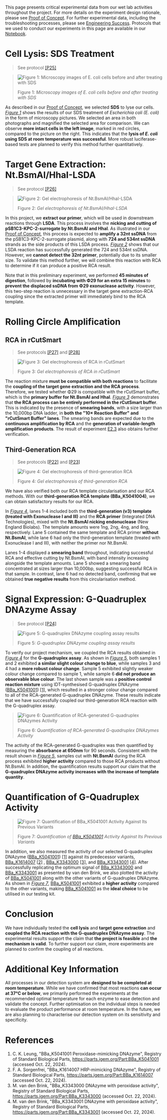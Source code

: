 This page presents critical experimental data from our wet lab activities throughout the project. For more details on the experiment design rationale, please see [Proof of Concept](/proof-of-concept). For further experimental data, including the troubleshooting processes, please see [Engineering Success](/engineering). Protocols that we used to conduct our experiments in this page are available in our [Notebook](/notebook).  

# Cell Lysis: SDS Treatment
> See protocol [[P25]](/notebook#p25)  

<blockquote id="figure-1">

![Figure 1: Microscopy images of *E. coli* cells before and after treating with SDS](/assets/results-images/p25.png)  

Figure 1: *Microscopy images of E. coli cells before and after treating with SDS*  

</blockquote>

As described in our [Proof of Concept](/proof-of-concept#cell-lysis), we selected **SDS** to lyse our cells. *[Figure 1](#figure-1)* shows the results of our SDS treatment of *Escherichia coli (E. coli)* in the form of microscopy pictures. We selected an area in both photographs and magnified the selected area for comparison. We can observe **more intact cells in the left image**, marked in red circles, compared to the picture on the right. This indicates that the **lysis of *E. coli* using SDS at room temperature was successful**. More robust luciferase-based tests are planned to verify this method further quantitatively.  

# Target Gene Extraction: Nt.BsmAI/HhaI-LSDA
> See protocol [[P26]](/notebook#p26)

<blockquote id="figure-2">

![Figure 2: Gel electrophoresis of Nt.BsmAI/HhaI-LSDA](/assets/results-images/p26.png)  

Figure 2: *Gel electrophoresis of Nt.BsmAI/HhaI-LSDA*  

</blockquote>

In this project, we **extract our primer**, which will be used in downstream reactions through **LSDA**. This process involves the **nicking and cutting of pSB1C3-KPC-2-surrogate by Nt.BsmAI and HhaI**. As illustrated in our [Proof of Concept](/proof-of-concept#target-gene-extraction), this process is expected to **amplify a 32nt ssDNA** from the pSB1C3-KPC-2-surrogate plasmid, along with **724 and 534nt ssDNA** strands as the side products of this LSDA process. *[Figure 2](#figure-2)* shows that our LSDA reaction has successfully generated the 724 and 534nt ssDNA. However, we **cannot detect the 32nt primer**, potentially due to its smaller size. To validate this method further, we will combine this reaction with RCA to determine if it can produce a positive RCA result.  

Note that in this preliminary experiment, we performed **45 minutes of digestion**, followed by **incubating with Φ29 for an extra 15 minutes** to **prevent the displaced ssDNA from Φ29 exonuclease activity**. However, this two-step reaction is unnecessary in the target gene extraction-RCA coupling since the extracted primer will immediately bind to the RCA template.  

# Rolling Circle Amplification

## RCA in rCutSmart
> See protocols [[P27]](/notebook#p27) and [[P28]](/notebook#p28)

<blockquote id="figure-3">

![Figure 3: Gel electrophoresis of RCA in rCutSmart](/assets/results-images/p27-p28.png)  

Figure 3: *Gel electrophoresis of RCA in rCutSmart*  

</blockquote>

The reaction mixture **must be compatible with both reactions** to facilitate the **coupling of the target gene extraction and the RCA process**. Therefore, we tested whether Φ29 is compatible with the rCutSmart buffer, which is the **primary buffer for Nt.BsmAI and HhaI**. *[Figure 3](#figure-3)* demonstrates that **the RCA process can be entirely performed in the rCutSmart buffer**. This is indicated by the presence of **smearing bands**, with a size larger than the 10,000bp DNA ladder, in **both the "10× Reaction Buffer" and "rCutSmart Buffer" lanes**. The smearing bands are expected due to the **continuous amplification by RCA** and the **generation of variable-length amplification products**. The result of experiment [E2.3](/engineering#e2-3-first-generation-rca-in-rcutsmart-buffer-without-dtt) also obtains further verification.  

## Third-Generation RCA
> See protocols [[P22]](/notebook#p22) and [[P23]](/notebook#p23)

<blockquote id="figure-4">

![Figure 4: Gel electrophoresis of third-generation RCA](/assets/results-images/p22-p23.png)  

Figure 4: *Gel electrophoresis of third-generation RCA*  

</blockquote>

We have also verified both our RCA template circularisation and our RCA methods. With our **third-generation RCA template (BBa_K5041004)**, we can obtain satisfactory results for our RCA.  

In *[Figure 4](#figure-4)*, lanes 1-4 included both the **third-generation (v3) template (treated with Exonuclease I and III)** and the **RCA primer** (Integrated DNA Technologies), mixed with the **Nt.BsmAI nicking endonuclease** (New England Biolabs). The template amounts were 1ng, 2ng, 4ng, and 8ng, respectively. Lane 5 contained the same template and RCA primer **without Nt.BsmAI**, while lane 6 had only the third-generation template (treated with Exonuclease I and III), with neither the primer nor Nt.BsmAI.  

Lanes 1-4 displayed a **smearing band** throughout, indicating successful RCA and effective cutting by Nt.BsmAI, with band intensity increasing alongside the template amounts. Lane 5 showed a smearing band concentrated at sizes larger than 10,000bp, suggesting successful RCA in that sample. In contrast, lane 6 had no detected band, confirming that we obtained **true negative results** from this circularisation method.  

# Signal Expression: G-Quadruplex DNAzyme Assay
> See protocol [[P24]](/notebook#p24)

<blockquote id="figure-5">

![Figure 5: G-quadruplex DNAzyme coupling assay results](/assets/results-images/p24.png)  

Figure 5: *G-quadruplex DNAzyme coupling assay results*  

</blockquote>

To verify our project mechanism, we coupled the RCA results obtained in *[Figure 4](#figure-4)* for the **G-quadruplex assay**. As shown in *[Figure 5](#figure-5)*, both samples 1 and 2 exhibited **a similar slight colour change to blue**, while samples 3 and 4 had a **more robust colour change**. Sample 5 exhibited slightly weaker colour change compared to sample 1, while sample 6 **did not produce an observable blue colour**. The last shown sample was a **positive control reaction mixture** using IDT-synthesised G-quadruplex DNAzyme ([BBa_K5041001](https://parts.igem.org/Part:BBa_K5041001)) [[1]](#reference-1), which resulted in a stronger colour change compared to all of the RCA-generated G-quadruplex DNAzyme. These results indicate that we have successfully coupled our third-generation RCA reaction with the G-quadruplex assay.  

<blockquote id="figure-6">

![Figure 6: Quantification of RCA-generated G-quadruplex DNAzymes Activity](/assets/results-images/p29.png)

Figure 6: *Quantification of RCA-generated G-quadruplex DNAzymes Activity*  

</blockquote>

The activity of the RCA-generated G-quadruplex was then quantified by measuring the **absorbance at 650nm** for 90 seconds. Consistent with the result shown in *[Figure 5](#figure-5)*, samples cut with **Nt.BsmAI** during the RCA process exhibited **higher activity** compared to those RCA products without Nt.BsmAI. In addition, the quantification results support our claim that the **G-quadruplex DNAzyme activity increases with the increase of template quantity**.  

# Quantification of G-Quadruplex Activity

<blockquote id="figure-7">

![Figure 7: Quantification of [BBa_K5041001](https://parts.igem.org/Part:BBa_K5041001) Activity Against Its Previous Variants](/assets/results-images/p30.png)

Figure 7: *Quantification of [BBa_K5041001](https://parts.igem.org/Part:BBa_K5041001) Activity Against Its Previous Variants*  

</blockquote>

In addition, we also measured the activity of our selected G-quadruplex DNAzyme ([BBa_K5041001](https://parts.igem.org/Part:BBa_K5041001)) [[1]](#reference-1) against its predecessor variants, [BBa_K1614007](https://parts.igem.org/Part:BBa_K1614007) [[2]](#reference-2) , [BBa_K3343000](https://parts.igem.org/Part:BBa_K3343000) [[3]](#reference-3), and [BBa_K3343001](https://parts.igem.org/Part:BBa_K3343001) [[4]](#reference-4). After successfully replicating the optimum signal of [BBa_K3343000](https://parts.igem.org/Part:BBa_K3343000) and [BBa_K3343001](https://parts.igem.org/Part:BBa_K3343001) as presented by van den Brink, we also plotted the activity of [BBa_K5041001](https://parts.igem.org/Part:BBa_K5041001) along with the other variants of G-quadruplex DNAzyme. As shown in *[Figure 7](#figure-7)*, [BBa_K5041001](https://parts.igem.org/Part:BBa_K5041001) exhibited a **higher activity** compared to the other variants, making [BBa_K5041001](https://parts.igem.org/Part:BBa_K5041001) as the **ideal choice** to be utilised in our testing kit.  

# Conclusion

We have individually tested the **cell lysis** and **target gene extraction** and **coupled the RCA reaction with the G-quadruplex DNAzyme assay**. The experimental results support the claim that **the project is feasible** and **the mechanism is valid**. To further support our claim, more experiments are planned to confirm the coupling of all reactions.  

# Additional Key Information

All processes in our detection system are **designed to be completed at room temperature**. While we have confirmed that most reactions **can occur at 37°C or below**, we primarily performed the experiments at the recommended optimal temperature for each enzyme to ease detection and validate the concept. Further optimisation on the individual steps is needed to evaluate the product performance at room temperature. In the future, we are also planning to characterise our detection system on its sensitivity and specificity.  

# References

1. C. K. Leung, "BBa_K5041001 Peroxidase-mimicking DNAzyme", Registry of Standard Biological Parts, https://parts.igem.org/Part:BBa_K5041001 (accessed Oct. 22, 2024).  
2. F. A. Sorgenfrei, "BBa_K1614007 HRP-mimicking DNAzyme", Registry of Standard Biological Parts, https://parts.igem.org/Part:BBa_K1614007 (accessed Oct. 22, 2024).  
3. M. van den Brink, "BBa_K3343000 DNAzyme with peroxidase activity", Registry of Standard Biological Parts, https://parts.igem.org/Part:BBa_K3343000 (accessed Oct. 22, 2024).  
4. M. van den Brink, "BBa_K3343001 DNAzyme with peroxidase activity", Registry of Standard Biological Parts, https://parts.igem.org/Part:BBa_K3343001 (accessed Oct. 22, 2024).  